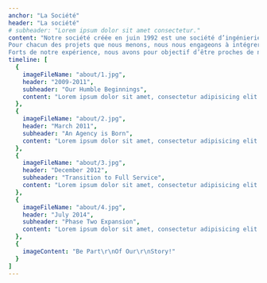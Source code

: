 ```yaml
---
anchor: "La Société"
header: "La société"
# subheader: "Lorem ipsum dolor sit amet consectetur."
content: "Notre société créée en juin 1992 est une société d’ingénierie et spécialisée dans différents domaines.<br/>
Pour chacun des projets que nous menons, nous nous engageons à intégrer une démarche environnementale et à jouer pleinement de notre rôle d’ingénieur conseil sur toutes les étapes du projet.
Forts de notre expérience, nous avons pour objectif d’être proches de nos clients, réactifs et soucieux de respecter nos engagements."
timeline: [
  {
    imageFileName: "about/1.jpg",
    header: "2009-2011",
    subheader: "Our Humble Beginnings",
    content: "Lorem ipsum dolor sit amet, consectetur adipisicing elit. Minima maxime quam architecto quo inventore harum ex magni, dicta impedit."
  },
  {
    imageFileName: "about/2.jpg",
    header: "March 2011",
    subheader: "An Agency is Born",
    content: "Lorem ipsum dolor sit amet, consectetur adipisicing elit. Minima maxime quam architecto quo inventore harum ex magni, dicta impedit."
  },
  {
    imageFileName: "about/3.jpg",
    header: "December 2012",
    subheader: "Transition to Full Service",
    content: "Lorem ipsum dolor sit amet, consectetur adipisicing elit. Minima maxime quam architecto quo inventore harum ex magni, dicta impedit."
  },
  {
    imageFileName: "about/4.jpg",
    header: "July 2014",
    subheader: "Phase Two Expansion",
    content: "Lorem ipsum dolor sit amet, consectetur adipisicing elit. Minima maxime quam architecto quo inventore harum ex magni, dicta impedit."
  },
  {
    imageContent: "Be Part\r\nOf Our\r\nStory!"
  }
]
---
```

